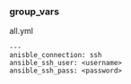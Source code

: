 ### group_vars

all.yml

````
---
anisble_connection: ssh
ansible_ssh_user: <username>
ansible_ssh_pass: <password>
````


